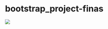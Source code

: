 # bootstrap_project-finas
![](https://github.com/kandark/bootstrap_project-finans/blob/master/assets/%20desktop.png)

